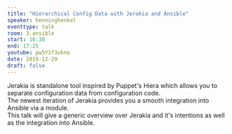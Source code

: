 ```yaml
---
title: "Hierarchical Config Data with Jerakia and Ansible"
speaker: henninghenkel
eventtype: talk
room: 3.ansible
start: 16:30
end: 17:25
youtube: pw5Y1f3ukno
date: 2018-12-29
draft: false
---
```


Jerakia is standalone tool inspired by Puppet's Hiera which allows you to separate configuration data from configuration code.  
The newest iteration of Jerakia provides you a smooth integration into Ansible via a module.  
This talk will give a generic overview over Jerakia and it's intentions as well as the integration into Ansible.  

